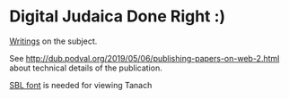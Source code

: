 # Digital Judaica Done Right :)

[Writings](http://www.digitaljudaica.org) on the subject.

See <http://dub.podval.org/2019/05/06/publishing-papers-on-web-2.html> about technical details of the publication.

[SBL font](http://www.sbl-site.org/educational/BiblicalFonts_SBLHebrew.aspx) is needed for viewing
Tanach
